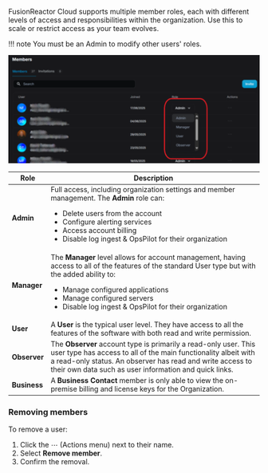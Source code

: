 
FusionReactor Cloud supports multiple member roles, each with different levels of access and responsibilities within the organization. Use this to scale or restrict access as your team evolves.

!!! note
    You must be an Admin to modify other users' roles.

![!Screenshot](../../Account/Cloud/roles.png)

| **Role**    | **Description** |
|-------------|-----------------|
| **Admin**   | Full access, including organization settings and member management. The **Admin** role can: <ul><li>Delete users from the account</li><li>Configure alerting services</li><li>Access account billing</li><li>Disable log ingest & OpsPilot for their organization</li></ul> |
| **Manager** | The **Manager** level allows for account management, having access to all of the features of the standard User type but with the added ability to: <ul><li>Manage configured applications</li><li>Manage configured servers</li><li>Disable log ingest & OpsPilot for their organization</li></ul> |
| **User**    | A **User** is the typical user level. They have access to all the features of the software with both read and write permission. |
| **Observer**| The **Observer** account type is primarily a read-only user. This user type has access to all of the main functionality albeit with a read-only status. An observer has read and write access to their own data such as user information and quick links. |
| **Business**| A **Business Contact** member is only able to view the on-premise billing and license keys for the Organization. |



### Removing members
To remove a user:

1. Click the ⋯ (Actions menu) next to their name.
2. Select **Remove member**.
3. Confirm the removal.

